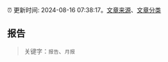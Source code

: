 :alarm_clock: 更新时间: 2024-08-16 07:38:17。[文章来源](/README.md)、[文章分类](/TAGS.md)

## 报告


> 关键字：`报告`、`月报`



